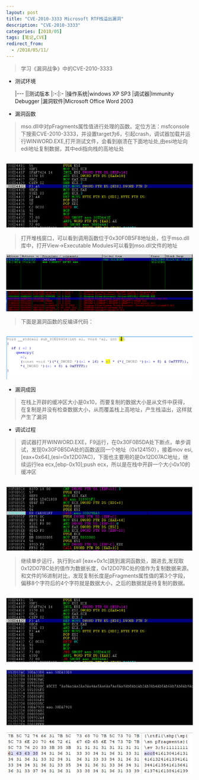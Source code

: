 ```yaml
---
layout: post
title: "CVE-2010-3333 Microsoft RTF栈溢出漏洞"
description: "CVE-2010-3333"
categories: [2018/05]
tags: [笔记,CVE]
redirect_from:
  - /2018/05/11/
---
```


> 学习《漏洞战争》中的CVE-2010-3333

* 测试环境

	|---
	||测试版本
	|:-:|:-
	|操作系统|windows XP SP3
	|调试器|Immunity Debugger
	|漏洞软件|Microsoft Office Word 2003

* 漏洞函数

> mso.dll中对pFragments属性值进行处理的函数。定位方法：msfconsole下搜索CVE-2010-3333，并设置target为6，引起crash，调试器加载并运行WINWORD.EXE,打开测试文件，会看到崩溃在下面地址处,由esi地址向edi地址复制数据，其中edi指向栈的高地址处

&emsp;&emsp;&emsp;![cve-2010-2333-crash](https://raw.githubusercontent.com/lm0963/lm0963.github.io/master/assets/images/screenshots/cve-2010-3333/crash.png)

> 打开堆栈窗口，可以看到调用函数位于0x30F0B5F8地址处，位于mso.dll库中，打开View->Executable Modules可以看到mso.dll文件的地址

![cve-2010-3333-backtrace](https://raw.githubusercontent.com/lm0963/lm0963.github.io/master/assets/images/screenshots/cve-2010-3333/backtrace.png)
![cve-2010-3333-mso](https://raw.githubusercontent.com/lm0963/lm0963.github.io/master/assets/images/screenshots/cve-2010-3333/mso.png)

> 下面是漏洞函数的反编译代码：

&emsp;&emsp;&emsp;![cve-2010-3333-vuln_func](https://raw.githubusercontent.com/lm0963/lm0963.github.io/master/assets/images/screenshots/cve-2010-3333/vuln_func.png)

* 漏洞成因

> 在栈上开辟的缓冲区大小是0x10，而要复制的数据大小是从文件中获得，在复制是并没有检查数据大小，从而覆盖栈上高地址，产生栈溢出，这样就产生了漏洞

* 调试过程

> 调试器打开WINWORD.EXE，F9运行，在0x30F0B5DA处下断点，单步调试，发现0x30F0B5DA处的函数返回一个地址（0x124150），接着mov esi,[eax+0x64],(esi=0x12D07AC)，下面也主要用的是0x12D07AC地址，继续运行lea ecx,[ebp-0x10];push ecx，所以是在栈中开辟一个大小0x10的缓冲区

&emsp;&emsp;&emsp;![cve-2010-3333-30f0b5da](https://raw.githubusercontent.com/lm0963/lm0963.github.io/master/assets/images/screenshots/cve-2010-3333/30f0b5da.png)

> 继续单步运行，执行到call [eax+0x1c]跳到漏洞函数处，跟进去,发现取0x12D07BC处的值作为数据长度，0x12D07BC处的值作为复制数据来源。 和文件的16进制对比，发现复制长度是pFragments属性值的第3个字段，偏移8个字符后的4个字符就是数据大小，之后的数据就是待复制的数据。

&emsp;&emsp;&emsp;![cve-2010-3333-crash](https://raw.githubusercontent.com/lm0963/lm0963.github.io/master/assets/images/screenshots/cve-2010-3333/crash.png)  
&emsp;&emsp;&emsp;![cve-2010-3333-shuju](https://raw.githubusercontent.com/lm0963/lm0963.github.io/master/assets/images/screenshots/cve-2010-3333/shuju.png)  
&emsp;&emsp;&emsp;![cve-2010-3333-poc_shuju](https://raw.githubusercontent.com/lm0963/lm0963.github.io/master/assets/images/screenshots/cve-2010-3333/poc_shuju.png)